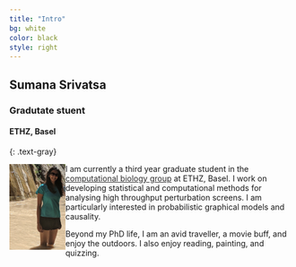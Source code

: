 ```yaml
---
title: "Intro"
bg: white
color: black
style: right
---
```


## Sumana Srivatsa
### Gradutate stuent
#### ETHZ, Basel
{: .text-gray}

<img align = "left" src = "img/Option1.jpg" width = "100">

I am currently a third year graduate student in the <a href="https://www.bsse.ethz.ch/cbg" style="color: #2E2D2D; text-decoration: underline;"> computational biology group</a> at ETHZ, Basel. I work on developing statistical and computational methods for analysing high throughput perturbation screens. I am particularly interested in probabilistic graphical models and causality. 

Beyond my PhD life, I am an avid traveller, a movie buff, and enjoy the outdoors. I also enjoy reading, painting, and quizzing. 
